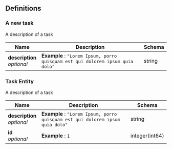 
<a name="definitions"></a>
## Definitions

<a name="a-new-task"></a>
### A new task
A description of a task


|Name|Description|Schema|
|---|---|---|
|**description**  <br>*optional*|**Example** : `"Lorem Ipsum, porro quisquam est qui dolorem ipsum quia dolo"`|string|


<a name="task-entity"></a>
### Task Entity
A description of a task


|Name|Description|Schema|
|---|---|---|
|**description**  <br>*optional*|**Example** : `"Lorem Ipsum, porro quisquam est qui dolorem ipsum quia dolo"`|string|
|**id**  <br>*optional*|**Example** : `1`|integer(int64)|



